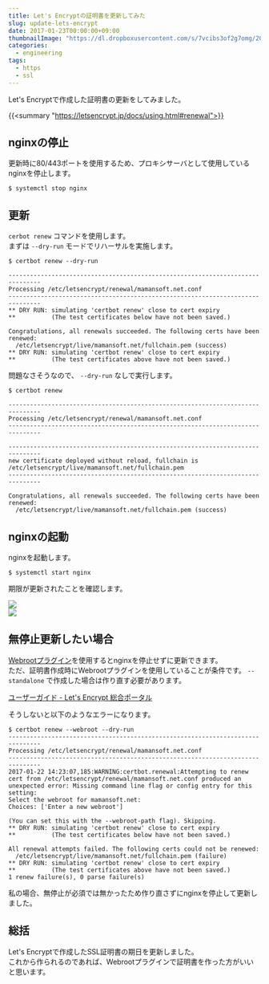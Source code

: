 ```yaml
---
title: Let's Encryptの証明書を更新してみた
slug: update-lets-encrypt
date: 2017-01-23T00:00:00+09:00
thumbnailImage: "https://dl.dropboxusercontent.com/s/7vcibs3of2g7omg/20170123_1.png"
categories:
  - engineering
tags:
  - https
  - ssl
---
```


Let's Encryptで作成した証明書の更新をしてみました。

<!--more-->

{{<summary "https://letsencrypt.jp/docs/using.html#renewal">}}

<!--toc-->


nginxの停止
-----------

更新時に80/443ポートを使用するため、プロキシサーバとして使用しているnginxを停止します。

```
$ systemctl stop nginx
```


更新
----

`cerbot renew` コマンドを使用します。  
まずは `--dry-run` モードでリハーサルを実施します。

```
$ certbot renew --dry-run

-------------------------------------------------------------------------------
Processing /etc/letsencrypt/renewal/mamansoft.net.conf
-------------------------------------------------------------------------------
** DRY RUN: simulating 'certbot renew' close to cert expiry
**          (The test certificates below have not been saved.)

Congratulations, all renewals succeeded. The following certs have been renewed:
  /etc/letsencrypt/live/mamansoft.net/fullchain.pem (success)
** DRY RUN: simulating 'certbot renew' close to cert expiry
**          (The test certificates above have not been saved.)
```

問題なさそうなので、 `--dry-run` なしで実行します。

```
$ certbot renew

-------------------------------------------------------------------------------
Processing /etc/letsencrypt/renewal/mamansoft.net.conf
-------------------------------------------------------------------------------

-------------------------------------------------------------------------------
new certificate deployed without reload, fullchain is
/etc/letsencrypt/live/mamansoft.net/fullchain.pem
-------------------------------------------------------------------------------

Congratulations, all renewals succeeded. The following certs have been renewed:
  /etc/letsencrypt/live/mamansoft.net/fullchain.pem (success)

```


nginxの起動
-----------

nginxを起動します。

```
$ systemctl start nginx
```

期限が更新されたことを確認します。

<div class="img-horizontal">
    <a href="https://dl.dropboxusercontent.com/s/7vcibs3of2g7omg/20170123_1.png"><img src="https://dl.dropboxusercontent.com/s/7vcibs3of2g7omg/20170123_1.png" /></a>
</div>

<div class="img-horizontal">
    <a href="https://dl.dropboxusercontent.com/s/h75x1p0xb3j0ks4/20170123_2.png"><img src="https://dl.dropboxusercontent.com/s/h75x1p0xb3j0ks4/20170123_2.png" /></a>
</div>


無停止更新したい場合
--------------------

[Webrootプラグイン](https://letsencrypt.jp/docs/using.html#webroot)を使用するとnginxを停止せずに更新できます。  
ただ、証明書作成時にWebrootプラグインを使用していることが条件です。 `--standalone` で作成した場合は作り直す必要があります。

<a class="embedly-card" href="https://letsencrypt.jp/docs/using.html#webroot">ユーザーガイド - Let's Encrypt 総合ポータル</a>
<script async src="//cdn.embedly.com/widgets/platform.js" charset="UTF-8"></script>

そうしないと以下のようなエラーになります。

```
$ certbot renew --webroot --dry-run
-------------------------------------------------------------------------------
Processing /etc/letsencrypt/renewal/mamansoft.net.conf
-------------------------------------------------------------------------------
2017-01-22 14:23:07,185:WARNING:certbot.renewal:Attempting to renew cert from /etc/letsencrypt/renewal/mamansoft.net.conf produced an unexpected error: Missing command line flag or config entry for this setting:
Select the webroot for mamansoft.net:
Choices: ['Enter a new webroot']

(You can set this with the --webroot-path flag). Skipping.
** DRY RUN: simulating 'certbot renew' close to cert expiry
**          (The test certificates below have not been saved.)

All renewal attempts failed. The following certs could not be renewed:
  /etc/letsencrypt/live/mamansoft.net/fullchain.pem (failure)
** DRY RUN: simulating 'certbot renew' close to cert expiry
**          (The test certificates above have not been saved.)
1 renew failure(s), 0 parse failure(s)
```

私の場合、無停止が必須では無かったため作り直さずにnginxを停止して更新しました。


総括
----

Let's Encryptで作成したSSL証明書の期日を更新しました。  
これから作られるのであれば、Webrootプラグインで証明書を作った方がいいと思います。


